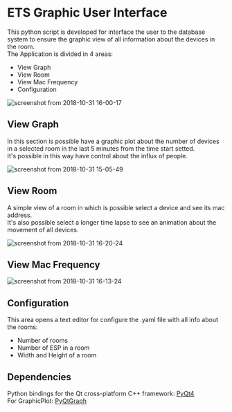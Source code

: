 # ETS Graphic User Interface

This python script is developed for interface the user to the database system to ensure the graphic view of all information about the devices in the room.  
The Application is divided in 4 areas:

- View Graph
- View Room
- View Mac Frequency
- Configuration

![screenshot from 2018-10-31 16-00-17](https://user-images.githubusercontent.com/33552039/47797180-1e33b100-dd26-11e8-9c0f-baa23af09a89.png)


## View Graph

In this section is possible have a graphic plot about the number of devices in a selected room in the last 5 minutes from the time start setted.    
It's possible in this way have control about the influx of people.

![screenshot from 2018-10-31 15-05-49](https://user-images.githubusercontent.com/33552039/47793414-7e265980-dd1e-11e8-8bcd-3a1e3cd0859e.png)

## View Room

A simple view of a room in which is possible select a device and see its mac address.  
It's also possible select a longer time lapse to see an animation about the movement of all devices.

![screenshot from 2018-10-31 16-20-24](https://user-images.githubusercontent.com/33552039/47798550-e67a3880-dd28-11e8-8f46-39d978a3e4a0.png)


## View Mac Frequency

![screenshot from 2018-10-31 16-13-24](https://user-images.githubusercontent.com/33552039/47798187-21c83780-dd28-11e8-94a6-36765aef4d39.png)

## Configuration
This area opens a text editor for configure the .yaml file with all info about the rooms:  

- Number of rooms
- Number of ESP in a room
- Width and Height of a room

## Dependencies

Python bindings for the Qt cross-platform C++ framework: [PyQt4](https://wiki.python.org/moin/PyQt)  
For GraphicPlot: [PyQtGraph](http://www.pyqtgraph.org/)

